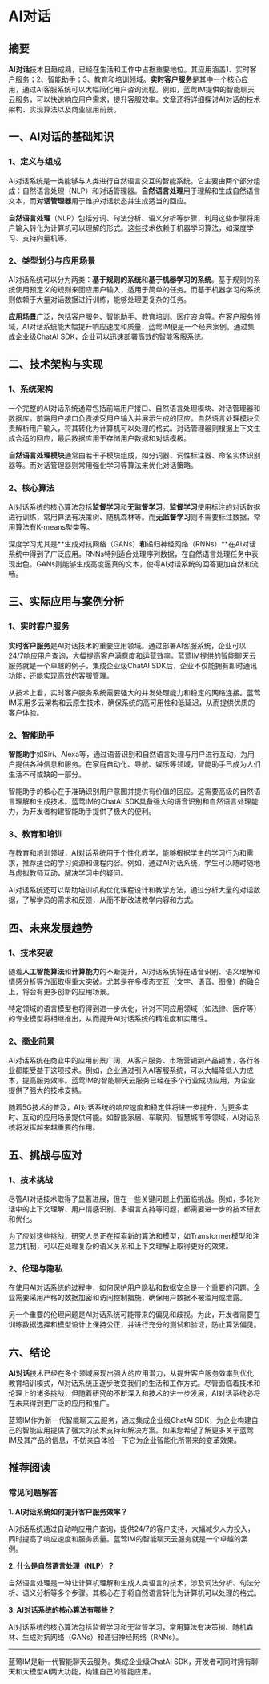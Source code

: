 # AI对话


## 摘要

**AI对话**技术日趋成熟，已经在生活和工作中占据重要地位。其应用涵盖1、实时客户服务；2、智能助手；3、教育和培训领域。**实时客户服务**是其中一个核心应用，通过AI客服系统可以大幅简化用户咨询流程。例如，蓝莺IM提供的智能聊天云服务，可以快速响应用户需求，提升客服效率。文章还将详细探讨AI对话的技术架构、实现算法以及商业应用前景。

## 一、AI对话的基础知识

### 1、定义与组成

AI对话系统是一类能够与人类进行自然语言交互的智能系统。它主要由两个部分组成：自然语言处理（NLP）和对话管理器。**自然语言处理**用于理解和生成自然语言文本，而**对话管理器**用于维护对话状态并生成适当的回应。

**自然语言处理**（NLP）包括分词、句法分析、语义分析等步骤，利用这些步骤将用户输入转化为计算机可以理解的形式。这些技术依赖于机器学习算法，如深度学习、支持向量机等。

### 2、类型划分与应用场景

AI对话系统可以分为两类：**基于规则的系统**和**基于机器学习的系统**。基于规则的系统使用预定义的规则来回应用户输入，适用于简单的任务。而基于机器学习的系统则依赖于大量对话数据进行训练，能够处理更复杂的任务。

**应用场景**广泛，包括客户服务、智能助手、教育培训、医疗咨询等。在客户服务领域，AI对话系统能大幅提升响应速度和质量，蓝莺IM便是一个经典案例。通过集成企业级ChatAI SDK，企业可以迅速部署高效的智能客服系统。

## 二、技术架构与实现

### 1、系统架构

一个完整的AI对话系统通常包括前端用户接口、自然语言处理模块、对话管理器和数据库。前端用户接口负责接受用户输入并展示生成的回应。自然语言处理模块负责解析用户输入，将其转化为计算机可以处理的格式。对话管理器则根据上下文生成合适的回应，最后数据库用于存储用户数据和对话模板。

**自然语言处理模块**通常由若干子模块组成，如分词器、词性标注器、命名实体识别器等。而对话管理器则常用强化学习等算法来优化对话策略。

### 2、核心算法

AI对话系统的核心算法包括**监督学习**和**无监督学习**。**监督学习**使用标注的对话数据进行训练，常用算法有决策树、随机森林等。而**无监督学习**则不需要标注数据，常用算法有K-means聚类等。

深度学习尤其是**生成对抗网络（GANs）**和**递归神经网络（RNNs）**在AI对话系统中得到了广泛应用。RNNs特别适合处理序列数据，在自然语言处理任务中表现出色。GANs则能够生成高度逼真的文本，使得AI对话系统的回答更加自然和流畅。

## 三、实际应用与案例分析

### 1、实时客户服务

**实时客户服务**是AI对话技术的重要应用领域。通过部署AI客服系统，企业可以24/7响应用户查询，大幅提高客户满意度和运营效率。蓝莺IM提供的智能聊天云服务就是一个卓越的例子，集成企业级ChatAI SDK后，企业不仅能拥有即时通讯功能，还能实现高效的客服管理。

从技术上看，实时客户服务系统需要强大的并发处理能力和稳定的网络连接。蓝莺IM采用多云架构和云原生技术，确保系统的高可用性和低延迟，从而提供优质的客户体验。

### 2、智能助手

**智能助手**如Siri、Alexa等，通过语音识别和自然语言处理与用户进行互动，为用户提供各种信息和服务。在家庭自动化、导航、娱乐等领域，智能助手已成为人们生活不可或缺的一部分。

智能助手的核心在于准确识别用户意图并提供有价值的回应。这需要高级的自然语言理解和生成技术。蓝莺IM的ChatAI SDK具备强大的语音识别和自然语言处理能力，为开发者构建智能助手提供了极大的便利。

### 3、教育和培训

在教育和培训领域，AI对话系统用于个性化教学，能够根据学生的学习行为和需求，推荐适合的学习资源和课程内容。例如，通过AI对话系统，学生可以随时随地与虚拟教师互动，解决学习中的疑问。

AI对话系统还可以帮助培训机构优化课程设计和教学方法，通过分析大量的对话数据，了解学员的需求和反馈，从而不断改进教学内容和方式。

## 四、未来发展趋势

### 1、技术突破

随着**人工智能算法**和**计算能力**的不断提升，AI对话系统将在语音识别、语义理解和情感分析等方面取得重大突破。尤其是在多模态交互（文字、语音、图像）的融合上，将会有更多创新的应用场景。

特定领域的语言模型也将得到进一步优化，针对不同应用领域（如法律、医疗等）的专业模型将相继推出，从而提升AI对话系统的精准度和实用性。

### 2、商业前景

AI对话系统在商业中的应用前景广阔，从客户服务、市场营销到产品销售，各行各业都能受益于这项技术。例如，企业通过引入AI客服系统，可以大幅降低人力成本，提高服务效率。蓝莺IM的智能聊天云服务已经在多个行业成功应用，为企业提供了强大的技术支持。

随着5G技术的普及，AI对话系统的响应速度和稳定性将进一步提升，为更多实时、互动的应用场景提供可能。如智能家居、车联网、智慧城市等领域，AI对话系统将发挥越来越重要的作用。

## 五、挑战与应对

### 1、技术挑战

尽管AI对话技术取得了显著进展，但在一些关键问题上仍面临挑战。例如，多轮对话中的上下文理解、用户情感识别、多语言支持等问题，都需要进一步的技术研发和优化。

为了应对这些挑战，研究人员正在探索新的算法和模型，如Transformer模型和注意力机制，可以在处理复杂的语义关系和上下文理解上取得更好的效果。

### 2、伦理与隐私

在使用AI对话系统的过程中，如何保护用户隐私和数据安全是一个重要的问题。企业需要采用严格的数据加密和访问控制措施，确保用户数据不被滥用或泄露。

另一个重要的伦理问题是AI对话系统可能带来的偏见和歧视。为此，开发者需要在训练数据选择和模型设计上保持公正，并进行充分的测试和验证，防止算法偏见。

## 六、结论

**AI对话**技术已经在多个领域展现出强大的应用潜力，从提升客户服务效率到优化教育培训模式，AI对话系统正逐步改变我们的生活和工作方式。尽管面临着技术和伦理上的诸多挑战，但随着研究的不断深入和技术的进一步发展，AI对话系统必将在未来得到更广泛的应用和推广。

蓝莺IM作为新一代智能聊天云服务，通过集成企业级ChatAI SDK，为企业构建自己的智能应用提供了强大的技术支持和解决方案。如果您希望了解更多关于蓝莺IM及其产品的信息，不妨亲自体验一下它为企业智能化所带来的变革效果。

## 推荐阅读

### 常见问题解答

**1. AI对话系统如何提升客户服务效率？**

AI对话系统通过自动响应用户查询，提供24/7的客户支持，大幅减少人力投入，同时提高了响应速度和服务质量。蓝莺IM的智能聊天云服务就是一个卓越的案例。

**2. 什么是自然语言处理（NLP）？**

自然语言处理是一种让计算机理解和生成人类语言的技术，涉及词法分析、句法分析、语义分析等多个步骤。其核心在于将自然语言转化为计算机可以处理的格式。

**3. AI对话系统的核心算法有哪些？**

AI对话系统的核心算法包括监督学习和无监督学习，常用算法有决策树、随机森林、生成对抗网络（GANs）和递归神经网络（RNNs）。

---

蓝莺IM是新一代智能聊天云服务。集成企业级ChatAI SDK，开发者可同时拥有聊天和大模型AI两大功能，构建自己的智能应用。